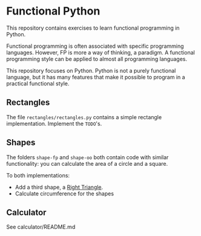 # Functional Python

This repository contains exercises to learn functional programming in Python.

Functional programming is often associated with specific programming languages.
However, FP is more a way of thinking, a paradigm. A functional programming
style can be applied to almost all programming languages.

This repository focuses on Python. Python is not a purely functional language,
but it has many features that make it possible to program in a practical
functional style.


## Rectangles

The file `rectangles/rectangles.py` contains a simple rectangle implementation. Implement the `TODO`'s.


## Shapes

The folders `shape-fp` and `shape-oo` both contain code with similar functionality: you can calculate the area of a circle and a square.

To both implementations:

* Add a third shape, a [Right Triangle](https://en.wikipedia.org/wiki/Right_triangle).
* Calculate circumference for the shapes


## Calculator

See calculator/README.md